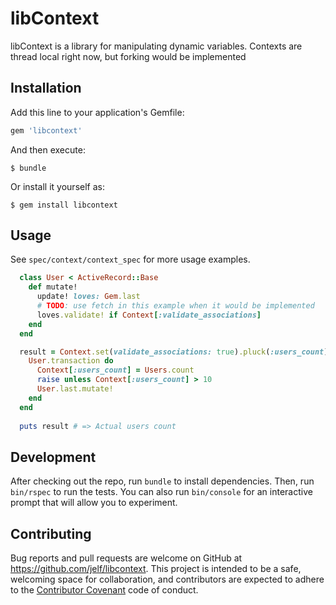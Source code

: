 # libContext

libContext is a library for manipulating dynamic variables. 
Contexts are thread local right now, but forking would be implemented

## Installation

Add this line to your application's Gemfile:

```ruby
gem 'libcontext'
```

And then execute:

    $ bundle

Or install it yourself as:

    $ gem install libcontext

## Usage

See `spec/context/context_spec` for more usage examples.

```ruby
  class User < ActiveRecord::Base
    def mutate!
      update! loves: Gem.last
      # TODO: use fetch in this example when it would be implemented
      loves.validate! if Context[:validate_associations]
    end
  end

  result = Context.set(validate_associations: true).pluck(:users_count) do
    User.transaction do
      Context[:users_count] = Users.count
      raise unless Context[:users_count] > 10
      User.last.mutate!
    end
  end
  
  puts result # => Actual users count
```

## Development

After checking out the repo, run `bundle` to install dependencies. Then, run `bin/rspec` to run the tests. You can also run `bin/console` for an interactive prompt that will allow you to experiment.

## Contributing

Bug reports and pull requests are welcome on GitHub at https://github.com/jelf/libcontext. This project is intended to be a safe, welcoming space for collaboration, and contributors are expected to adhere to the [Contributor Covenant](contributor-covenant.org) code of conduct.

